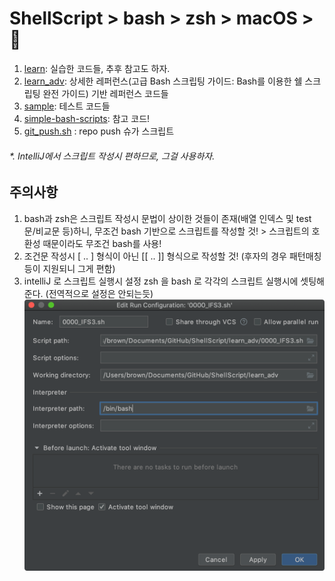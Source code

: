 # ShellScript > bash > zsh > macOS > 🤡

1. [learn](learn): 실습한 코드들, 추후 참고도 하자.
2. [learn_adv](learn_adv): 상세한 레퍼런스(고급 Bash 스크립팅 가이드: Bash를 이용한 쉘 스크립팅 완전 가이드) 기반 레퍼런스 코드들
3. [sample](sample): 테스트 코드들
4. [simple-bash-scripts](simple-bash-scripts): 참고 코드!
5. [git_push.sh](git_push.sh) : repo push 슈가 스크립트

###### *. IntelliJ에서 스크립트 작성시 편하므로, 그걸 사용하자. 

## 주의사항
1. bash과 zsh은 스크립트 작성시 문법이 상이한 것들이 존재(배열 인덱스 및 test 문/비교문 등)하니, 
   무조건 bash 기반으로 스크립트를 작성할 것! > 스크립트의 호환성 때문이라도 무조건 bash를 사용!
2. 조건문 작성시 [ .. ] 형식이 아닌 [[ .. ]] 형식으로 작성할 것!
   (후자의 경우 패턴매칭 등이 지원되니 그게 편함)
3. intelliJ 로 스크립트 실행시 설정
   zsh 을 bash 로 각각의 스크립트 실행시에 셋팅해준다. (전역적으로 설정은 안되는듯)
   ![설정](./IntelliJ_script_exec_setting.png)
